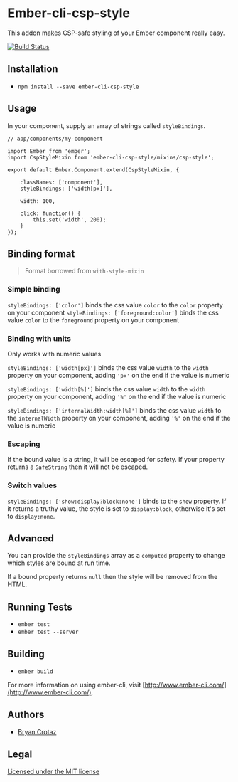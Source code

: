 # Ember-cli-csp-style

This addon makes CSP-safe styling of your Ember component really easy.

[![Build Status](https://travis-ci.org/BryanCrotaz/ember-cli-csp-style.svg?branch=master)](https://travis-ci.org/BryanCrotaz/ember-cli-csp-style)

## Installation

* `npm install --save ember-cli-csp-style`

## Usage

In your component, supply an array of strings called `styleBindings`.

```
// app/components/my-component

import Ember from 'ember';
import CspStyleMixin from 'ember-cli-csp-style/mixins/csp-style';

export default Ember.Component.extend(CspStyleMixin, {

	classNames: ['component'],
	styleBindings: ['width[px]'],

	width: 100,
	
	click: function() {
		this.set('width', 200);
	}
});
```

## Binding format

> Format borrowed from `with-style-mixin`

### Simple binding

`styleBindings: ['color']` binds the css value `color` to the `color` property on your component
`styleBindings: ['foreground:color']` binds the css value `color` to the `foreground` property on your component

### Binding with units
Only works with numeric values

`styleBindings: ['width[px]']` binds the css value `width` to the `width` property on your component, adding `'px'` on the end if the value is numeric

`styleBindings: ['width[%]']` binds the css value `width` to the `width` property on your component, adding `'%'` on the end if the value is numeric

`styleBindings: ['internalWidth:width[%]']` binds the css value `width` to the `internalWidth` property on your component, adding `'%'` on the end if the value is numeric

### Escaping

If the bound value is a string, it will be escaped for safety. If your property returns a `SafeString` then it will not be escaped.

### Switch values

`styleBindings: ['show:display?block:none']` binds to the `show` property. If it returns a truthy value, the style is set to `display:block`, otherwise it's set to `display:none`.

## Advanced

You can provide the `styleBindings` array as a `computed` property to change which styles are bound at run time.

If a bound property returns `null` then the style will be removed from the HTML.


## Running Tests

* `ember test`
* `ember test --server`

## Building

* `ember build`

For more information on using ember-cli, visit [http://www.ember-cli.com/](http://www.ember-cli.com/).

## Authors

- [Bryan Crotaz](https://twitter.com/bryancrotaz)

## Legal

[Licensed under the MIT license](http://www.opensource.org/licenses/mit-license.php)
